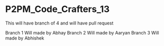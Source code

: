 # P2PM_Code_Crafters_13
This will have branch of 4 and will have pull request 

Branch 1 Will made by Abhay
Branch 2 Will made by Aaryan
Branch 3 Will made by Abhishek
